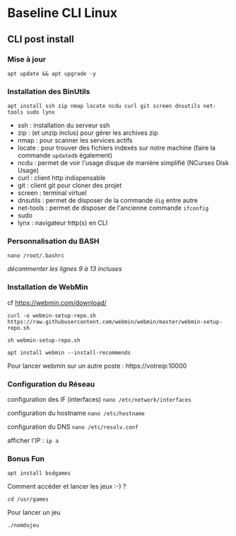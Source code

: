 # Baseline CLI Linux

## CLI post install

### Mise à jour

` apt update && apt upgrade -y `

### Installation des BinUtils

` apt install ssh zip nmap locate ncdu curl git screen dnsutils net-tools sudo lynx `

- ssh : installation du serveur ssh
- zip : (et unzip inclus) pour gérer les archives zip
- nmap : pour scanner les services actifs
- locate : pour trouver des fichiers indexés sur notre machine (faire la commande `updatedb` également)
- ncdu : permet de voir l'usage disque de manière simplifié (NCurses Disk Usage)
- curl : client http indispensable
- git : client git pour cloner des projet
- screen : terminal virtuel
- dnsutils : permet de disposer de la commande `dig` entre autre
- net-tools : permet de disposer de l'ancienne commande  `ifconfig`
- sudo 
- lynx : navigateur http(s) en CLI

### Personnalisation du BASH

`nano /root/.bashrc`
 
*décommenter les lignes 9 à 13 incluses*

### Installation de WebMin
cf https://webmin.com/download/

`curl -o webmin-setup-repo.sh https://raw.githubusercontent.com/webmin/webmin/master/webmin-setup-repo.sh`

`sh webmin-setup-repo.sh`

`apt install webmin --install-recommends`

Pour lancer webmin sur un autre poste :
https://votreip:10000


### Configuration du Réseau

configuration des IF (interfaces)
`nano /etc/network/interfaces`

configuration du hostname
`nano /etc/hostname`

configuration du DNS `nano /etc/resolv.conf`

afficher l'IP :
`ip a`

### Bonus Fun

`apt install bsdgames`

Comment accéder et lancer les jeux :-) ?

`cd /usr/games`

Pour lancer un jeu

`./nomdujeu`